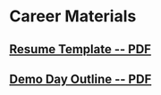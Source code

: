 # Career Materials

## [Resume Template -- PDF](docs/Resume.Template.SavvyCoders.pdf)

## [Demo Day Outline -- PDF](docs/SavvyDemoDay_Outline.pdf/)
